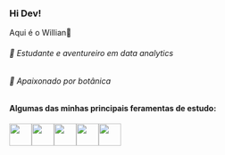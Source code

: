### Hi Dev! 
Aqui é o Willian👋
###### 🔭 Estudante e aventureiro em data analytics
###### 🌱 Apaixonado por botânica

#### Algumas das minhas principais feramentas de estudo:

<a href="https://www.python.org/"><img src="https://cdn.jsdelivr.net/gh/devicons/devicon/icons/python/python-plain-wordmark.svg" width="40" height="40"/></a><a href="https://pandas.pydata.org/docs/"><img src="https://cdn.jsdelivr.net/gh/devicons/devicon/icons/pandas/pandas-original-wordmark.svg" width="40" height="40"/></a><a href="https://numpy.org/doc/"><img src="https://cdn.jsdelivr.net/gh/devicons/devicon/icons/numpy/numpy-original-wordmark.svg" width="40" height="40"/></a><a href="https://www.kaggle.com/"><img src="https://cdn.jsdelivr.net/gh/devicons/devicon/icons/kaggle/kaggle-original-wordmark.svg" width="40" height="40"/></a><a href="https://docs.jupyter.org/en/latest/"><img src="https://cdn.jsdelivr.net/gh/devicons/devicon/icons/jupyter/jupyter-original-wordmark.svg" width="40" height="40"/></a>      

<!--
**troogg/troogg** is a ✨ _special_ ✨ repository because its `README.md` (this file) appears on your GitHub profile.

Here are some ideas to get you started:

- 🔭 I’m currently working on ...
- 🌱 I’m currently learning ...
- 👯 I’m looking to collaborate on ...
- 🤔 I’m looking for help with ...
- 💬 Ask me about ...
- 📫 How to reach me: ...
- 😄 Pronouns: ...
- ⚡ Fun fact: ...
-->
